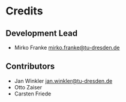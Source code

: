 Credits
=======

Development Lead
----------------

* Mirko Franke <mirko.franke@tu-dresden.de>

Contributors
------------

* Jan Winkler <jan.winkler@tu-dresden.de>
* Otto Zaiser
* Carsten Friede